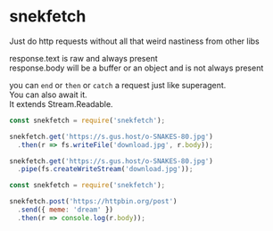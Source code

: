 # snekfetch

Just do http requests without all that weird nastiness from other libs

response.text is raw and always present  
response.body will be a buffer or an object and is not always present

you can `end` or `then` or `catch` a request just like superagent.  
You can also await it.  
It extends Stream.Readable.

```js
const snekfetch = require('snekfetch');

snekfetch.get('https://s.gus.host/o-SNAKES-80.jpg')
  .then(r => fs.writeFile('download.jpg', r.body));

snekfetch.get('https://s.gus.host/o-SNAKES-80.jpg')
  .pipe(fs.createWriteStream('download.jpg'));
```

```js
const snekfetch = require('snekfetch');

snekfetch.post('https://httpbin.org/post')
  .send({ meme: 'dream' })
  .then(r => console.log(r.body));
```
